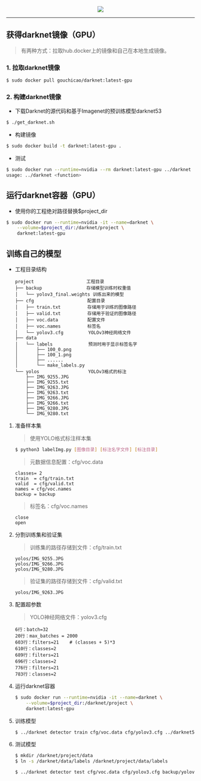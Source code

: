 <div align="center">
  <img src="http://pjreddie.com/media/files/darknet-black-small.png">
</div>

-----------------

## 获得darknet镜像（GPU）
> 有两种方式：拉取hub.docker上的镜像和自己在本地生成镜像。

### 1. 拉取darknet镜像
```bash
$ sudo docker pull gouchicao/darknet:latest-gpu
```

### 2. 构建darknet镜像
* 下载Darknet的源代码和基于Imagenet的预训练模型darknet53
```bash
$ ./get_darknet.sh
```

* 构建镜像
```bash
$ sudo docker build -t darknet:latest-gpu .
```

* 测试
```bash
$ sudo docker run --runtime=nvidia --rm darknet:latest-gpu ../darknet
usage: ../darknet <function>
```

## 运行darknet容器（GPU）
* 使用你的工程绝对路径替换$project_dir
```bash
$ sudo docker run --runtime=nvidia -it --name=darknet \
    --volume=$project_dir:/darknet/project \
    darknet:latest-gpu
```

## 训练自己的模型
* 工程目录结构
    ```
    project   　　　　　　　　　　工程目录
    ├── backup　　　　　　　　　　存储模型训练时权重值
    │   └── yolov3_final.weights 训练出来的模型
    ├── cfg　　　　　　　　　　　　配置目录
    │   ├── train.txt　　　　　　存储用于训练的图像路径
    │   ├── valid.txt　　　　　　存储用于验证的图像路径
    │   ├── voc.data　　　　　　 配置文件
    │   ├── voc.names　　　　　　标签名
    │   └── yolov3.cfg　　　　　 YOLOv3神经网络文件
    ├── data
    │   └── labels　　　　　　　　预测时用于显示标签名字
    │       ├── 100_0.png
    │       ├── 100_1.png
    │       ├── ......
    │       └── make_labels.py
    └── yolos　　　　　　　　　　　YOLOv3格式的标注
        ├── IMG_9255.JPG
        ├── IMG_9255.txt
        ├── IMG_9263.JPG
        ├── IMG_9263.txt
        ├── IMG_9266.JPG
        ├── IMG_9266.txt
        ├── IMG_9280.JPG
        └── IMG_9280.txt
    ```

1. 准备样本集
    > 使用YOLO格式标注样本集
    ```bash
    $ python3 labelImg.py [图像目录] [标注名字文件] [标注目录]
    ```

    > 元数据信息配置：cfg/voc.data
    ```
    classes= 2
    train  = cfg/train.txt
    valid  = cfg/valid.txt
    names = cfg/voc.names
    backup = backup
    ```

    > 标签名：cfg/voc.names
    ```
    close
    open
    ```

2. 分割训练集和验证集
    > 训练集的路径存储到文件：cfg/train.txt
    ```
    yolos/IMG_9255.JPG
    yolos/IMG_9266.JPG
    yolos/IMG_9280.JPG
    ```
    
    > 验证集的路径存储到文件：cfg/valid.txt
    ```
    yolos/IMG_9263.JPG
    ```

3. 配置超参数
    > YOLO神经网络文件：yolov3.cfg
    ```
    6行：batch=32
    20行：max_batches = 2000
    603行：filters=21    # (classes + 5)*3
    610行：classes=2
    689行：filters=21
    696行：classes=2
    776行：filters=21
    783行：classes=2
    ```

4. 运行darknet容器
    ```bash
    $ sudo docker run --runtime=nvidia -it --name=darknet \
        --volume=$project_dir:/darknet/project \
        darknet:latest-gpu
    ```

5. 训练模型
    ```bash
    $ ../darknet detector train cfg/voc.data cfg/yolov3.cfg ../darknet53.conv.74
    ```

6. 测试模型
    ```bash
    $ mkdir /darknet/project/data
    $ ln -s /darknet/data/labels /darknet/project/data/labels

    $ ../darknet detector test cfg/voc.data cfg/yolov3.cfg backup/yolov3_final.weights test.jpg
    ```